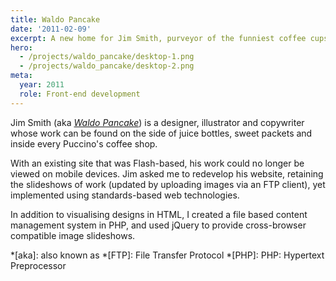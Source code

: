 ```yaml
---
title: Waldo Pancake
date: '2011-02-09'
excerpt: A new home for Jim Smith, purveyor of the funniest coffee cups.
hero:
  - /projects/waldo_pancake/desktop-1.png
  - /projects/waldo_pancake/desktop-2.png
meta:
  year: 2011
  role: Front-end development
---
```

Jim Smith (aka <cite>[Waldo Pancake][1]</cite>) is a designer, illustrator and copywriter whose work can be found on the side of juice bottles, sweet packets and inside every Puccino's coffee shop.

With an existing site that was Flash-based, his work could no longer be viewed on mobile devices. Jim asked me to redevelop his website, retaining the slideshows of work (updated by uploading images via an FTP client), yet implemented using standards-based web technologies.

In addition to visualising designs in HTML, I created a file based content management system in PHP, and used jQuery to provide cross-browser compatible image slideshows.

[1]: http://waldopancake.com/
[2]: http://puccinosworldwide.com/

*[aka]: also known as
*[FTP]: File Transfer Protocol
*[PHP]: PHP: Hypertext Preprocessor
